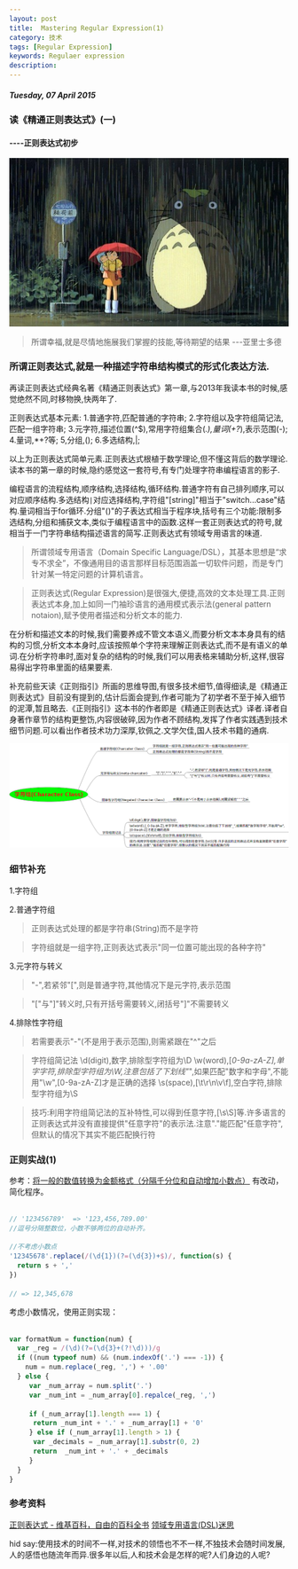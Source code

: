 ```yaml
---
layout: post
title:  Mastering Regular Expression(1)
category: 技术
tags: [Regular Expression]
keywords: Regulaer expression 
description: 
---
```


##### Tuesday, 07 April 2015

### 读《精通正则表达式》(一)

#### ----正则表达式初步

![龙猫](/../../assets/img/tech/2015/longmao.jpg)

> 所谓幸福,就是尽情地施展我们掌握的技能,等待期望的结果
---亚里士多德


### 所谓正则表达式,就是一种描述字符串结构模式的形式化表达方法.

再读正则表达式经典名著《精通正则表达式》第一章,与2013年我读本书的时候,感觉绝然不同,时移物换,快两年了.

正则表达式基本元素:
1.普通字符,匹配普通的字符串;
2.字符组以及字符组简记法,匹配一组字符串;
3.元字符,描述位置(^$),常用字符组集合(*.),量词(+?*),表示范围(-);
4.量词,*+?等;
5,分组,();
6.多选结构,|;

以上为正则表达式简单元素.正则表达式根植于数学理论,但不懂这背后的数学理论.读本书的第一章的时候,隐约感觉这一套符号,有专门处理字符串编程语言的影子.

编程语言的流程结构,顺序结构,选择结构,循环结构.普通字符有自己排列顺序,可以对应顺序结构.多选结构`|`对应选择结构,字符组"[string]"相当于"switch...case"结构.量词相当于for循环.分组"()"的子表达式相当于程序块,括号有三个功能:限制多选结构,分组和捕获文本,类似于编程语言中的函数.这样一套正则表达式的符号,就相当于一门字符串结构描述语言的简写.正则表达式有领域专用语言的味道.

> 所谓领域专用语言（Domain Specific Language/DSL），其基本思想是“求专不求全”，不像通用目的语言那样目标范围涵盖一切软件问题，而是专门针对某一特定问题的计算机语言。

> 正则表达式(Regular Expression)是很强大,便捷,高效的文本处理工具.正则表达式本身,加上如同一门袖珍语言的通用模式表示法(general pattern notaion),赋予使用者描述和分析文本的能力.

在分析和描述文本的时候,我们需要养成不管文本语义,而要分析文本本身具有的结构的习惯,分析文本本身时,应该按照单个字符来理解正则表达式,而不是有语义的单词.在分析字符串时,面对复杂的结构的时候,我们可以用表格来辅助分析,这样,很容易得出字符串里面的结果要素.

补充前些天读《正则指引》所画的思维导图,有很多技术细节,值得细读,是《精通正则表达式》目前没有提到的,估计后面会提到,作者可能为了初学者不至于掉入细节的泥潭,暂且略去.《正则指引》这本书的作者即是《精通正则表达式》译者.译者自身著作章节的结构更整饬,内容很破碎,因为作者不顾结构,发挥了作者实践遇到技术细节问题.可以看出作者技术功力深厚,钦佩之.文学欠佳,国人技术书籍的通病.

![正则指引](/../../assets/img/tech/2015/RegularExpression_0.png)

### 细节补充

1.字符组

2.普通字符组

> 正则表达式处理的都是字符串(String)而不是字符

> 字符组就是一组字符,正则表达式表示"同一位置可能出现的各种字符"

3.元字符与转义

> "-",若紧邻"[",则是普通字符,其他情况下是元字符,表示范围

> "["与"]"转义时,只有开括号需要转义,闭括号"]"不需要转义

4.排除性字符组

> 若需要表示"-"(不是用于表示范围),则需紧跟在"^"之后

> 字符组简记法
> \d(digit),数字,排除型字符组为\D
> \w(word),[_0-9a-zA-Z],单字字符,排除型字符组为\W,注意包括了下划线"_",如果匹配"数字和字母",不能用"\w",[0-9a-zA-Z]才是正确的选择
> \s(space),[\t\r\n\v\f],空白字符,排除型字符组为\S

> 技巧:利用字符组简记法的互补特性,可以得到任意字符,[\s\S]等.许多语言的正则表达式并没有直接提供"任意字符"的表示法.注意"."能匹配"任意字符",但默认的情况下其实不能匹配换行符

### 正则实战(1)

参考：[将一般的数值转换为金额格式（分隔千分位和自动增加小数点）](http://www.cnblogs.com/mofish/p/3188203.html)
有改动，简化程序。

````javascript

// '123456789'  => '123,456,789.00'
//逗号分隔整数位，小数不够两位的自动补齐。

//不考虑小数点
'12345678'.replace(/(\d{1})(?=(\d{3})+$)/, function(s) {
  return s + ','
})

// => 12,345,678
````

考虑小数情况，使用正则实现：

````javascript

var formatNum = function(num) {
  var _reg = /(\d)(?=(\d{3}+(?!\d)))/g
  if ((num typeof num) && (num.indexOf('.') === -1)) {
    num = num.replace(_reg, ',') + '.00'
  } else {
     var _num_array = num.split('.')
     var _num_int = _num_array[0].repalce(_reg, ',')
     
     if (_num_array[1].length === 1) {
      return _num_int + '.' + _num_array[1] + '0'
     } else if (_num_array[1].length > 1) {
      var _decimals = _num_array[1].substr(0, 2)
      return  _num_int + '.' + _decimals
     }
  }
}

````


### 参考资料
[正则表达式 - 维基百科，自由的百科全书](http://zh.wikipedia.org/wiki/%E6%AD%A3%E5%88%99%E8%A1%A8%E8%BE%BE%E5%BC%8F)
[领域专用语言(DSL)迷思](http://www.infoq.com/cn/articles/dsl-discussion)

hid say:使用技术的时间不一样,对技术的领悟也不不一样,不独技术会随时间发展,人的感悟也随流年而异.很多年以后,人和技术会是怎样的呢?人们身边的人呢?


